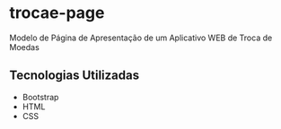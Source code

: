 # trocae-page
Modelo de Página de Apresentação de um Aplicativo WEB de Troca de Moedas

<h2>Tecnologias Utilizadas</h2>
<ul>
  <li>Bootstrap</li>
  <li>HTML</li>
  <li>CSS</li>
</ul>

